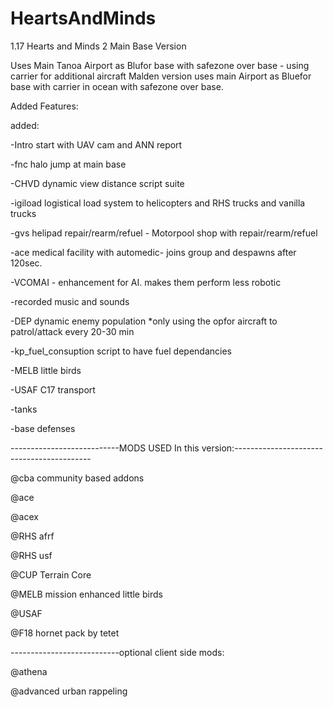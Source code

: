 # HeartsAndMinds
1.17 
Hearts and Minds 2 Main Base Version

Uses Main Tanoa Airport as Blufor base with safezone over base - using carrier for additional aircraft
Malden version uses main Airport as Bluefor base with carrier in ocean with safezone over base.

Added Features:

added: 


-Intro start with UAV cam and ANN report

-fnc halo jump at main base

-CHVD dynamic view distance script suite

-igiload logistical load system to helicopters and RHS trucks and vanilla trucks

-gvs helipad repair/rearm/refuel - Motorpool shop with repair/rearm/refuel

-ace medical facility with automedic- joins group and despawns after 120sec.

-VCOMAI - enhancement for AI. makes them perform less robotic

-recorded music and sounds

-DEP dynamic enemy population *only using the opfor aircraft to patrol/attack every 20-30 min

-kp_fuel_consuption script to have fuel dependancies

-MELB little birds

-USAF C17 transport

-tanks

-base defenses

---------------------------MODS USED In this version:------------------------------------------

@cba community based addons

@ace

@acex

@RHS afrf

@RHS usf

@CUP Terrain Core

@MELB mission enhanced little birds

@USAF

@F18 hornet pack by tetet

---------------------------optional client side mods:


@athena

@advanced urban rappeling

